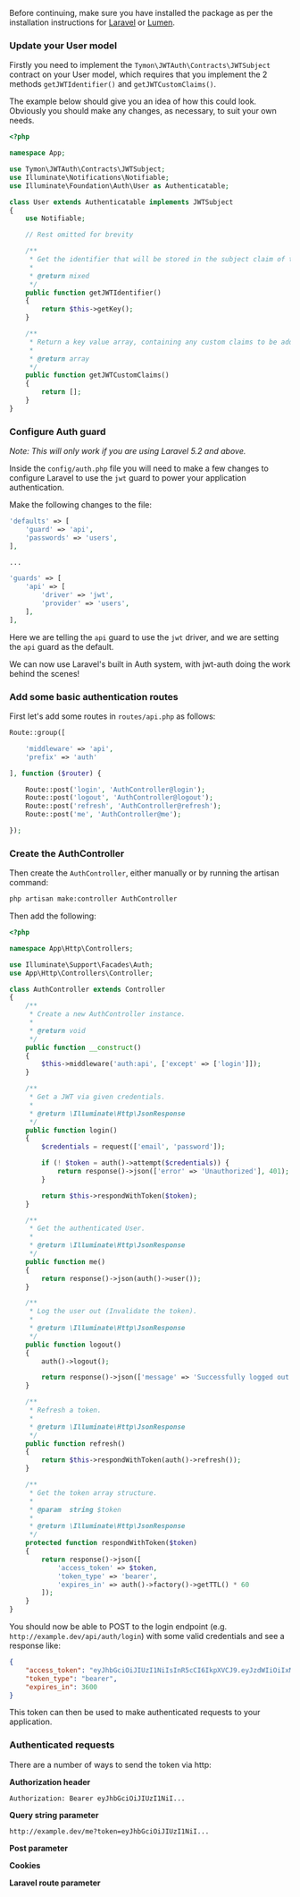 Before continuing, make sure you have installed the package as per the installation instructions for
[Laravel](laravel-installation) or [Lumen](lumen-installation).

### Update your User model

Firstly you need to implement the `Tymon\JWTAuth\Contracts\JWTSubject` contract on your User model,
which requires that you implement the 2 methods `getJWTIdentifier()` and `getJWTCustomClaims()`.

The example below should give you an idea of how this could look. Obviously you should make any
changes, as necessary, to suit your own needs.

```php
<?php

namespace App;

use Tymon\JWTAuth\Contracts\JWTSubject;
use Illuminate\Notifications\Notifiable;
use Illuminate\Foundation\Auth\User as Authenticatable;

class User extends Authenticatable implements JWTSubject
{
    use Notifiable;

    // Rest omitted for brevity

    /**
     * Get the identifier that will be stored in the subject claim of the JWT.
     *
     * @return mixed
     */
    public function getJWTIdentifier()
    {
        return $this->getKey();
    }

    /**
     * Return a key value array, containing any custom claims to be added to the JWT.
     *
     * @return array
     */
    public function getJWTCustomClaims()
    {
        return [];
    }
}
```

### Configure Auth guard

*Note: This will only work if you are using Laravel 5.2 and above.*

Inside the `config/auth.php` file you will need to make a few changes to configure Laravel
to use the `jwt` guard to power your application authentication.

Make the following changes to the file:

```php
'defaults' => [
    'guard' => 'api',
    'passwords' => 'users',
],

...

'guards' => [
    'api' => [
        'driver' => 'jwt',
        'provider' => 'users',
    ],
],
```

Here we are telling the `api` guard to use the `jwt` driver, and we are setting the `api` guard
as the default.

We can now use Laravel's built in Auth system, with jwt-auth doing the work behind the scenes!

### Add some basic authentication routes

First let's add some routes in `routes/api.php` as follows:

```php
Route::group([

    'middleware' => 'api',
    'prefix' => 'auth'

], function ($router) {

    Route::post('login', 'AuthController@login');
    Route::post('logout', 'AuthController@logout');
    Route::post('refresh', 'AuthController@refresh');
    Route::post('me', 'AuthController@me');

});
```

### Create the AuthController

Then create the `AuthController`, either manually or by running the artisan command:

```bash
php artisan make:controller AuthController
```

Then add the following:

```php
<?php

namespace App\Http\Controllers;

use Illuminate\Support\Facades\Auth;
use App\Http\Controllers\Controller;

class AuthController extends Controller
{
    /**
     * Create a new AuthController instance.
     *
     * @return void
     */
    public function __construct()
    {
        $this->middleware('auth:api', ['except' => ['login']]);
    }

    /**
     * Get a JWT via given credentials.
     *
     * @return \Illuminate\Http\JsonResponse
     */
    public function login()
    {
        $credentials = request(['email', 'password']);

        if (! $token = auth()->attempt($credentials)) {
            return response()->json(['error' => 'Unauthorized'], 401);
        }

        return $this->respondWithToken($token);
    }

    /**
     * Get the authenticated User.
     *
     * @return \Illuminate\Http\JsonResponse
     */
    public function me()
    {
        return response()->json(auth()->user());
    }

    /**
     * Log the user out (Invalidate the token).
     *
     * @return \Illuminate\Http\JsonResponse
     */
    public function logout()
    {
        auth()->logout();

        return response()->json(['message' => 'Successfully logged out']);
    }

    /**
     * Refresh a token.
     *
     * @return \Illuminate\Http\JsonResponse
     */
    public function refresh()
    {
        return $this->respondWithToken(auth()->refresh());
    }

    /**
     * Get the token array structure.
     *
     * @param  string $token
     *
     * @return \Illuminate\Http\JsonResponse
     */
    protected function respondWithToken($token)
    {
        return response()->json([
            'access_token' => $token,
            'token_type' => 'bearer',
            'expires_in' => auth()->factory()->getTTL() * 60
        ]);
    }
}
```

You should now be able to POST to the login endpoint (e.g. `http://example.dev/api/auth/login`) with some valid
credentials and see a response like:

```json
{
    "access_token": "eyJhbGciOiJIUzI1NiIsInR5cCI6IkpXVCJ9.eyJzdWIiOiIxMjM0NTY3ODkwIiwibmFtZSI6IkpvaG4gRG9lIiwiYWRtaW4iOnRydWV9.TJVA95OrM7E2cBab30RMHrHDcEfxjoYZgeFONFh7HgQ",
    "token_type": "bearer",
    "expires_in": 3600
}
```

This token can then be used to make authenticated requests to your application.

### Authenticated requests

There are a number of ways to send the token via http:

**Authorization header**

`Authorization: Bearer eyJhbGciOiJIUzI1NiI...`

**Query string parameter**

`http://example.dev/me?token=eyJhbGciOiJIUzI1NiI...`

**Post parameter**

**Cookies**

**Laravel route parameter**
